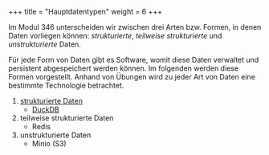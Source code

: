 +++
title = "Hauptdatentypen"
weight = 6
+++

Im Modul 346 unterscheiden wir zwischen drei Arten bzw. Formen, in denen Daten vorliegen können: _strukturierte_, _teilweise strukturierte_ und _unstrukturierte_ Daten.

Für jede Form von Daten gibt es Software, womit diese Daten verwaltet und persistent abgespeichert werden können. Im folgenden werden diese Formen vorgestellt. Anhand von Übungen wird zu jeder Art von Daten eine bestimmte Technologie betrachtet.

1. [strukturierte Daten](/hauptdatentypen/strukturierte/)
    - [DuckDB](/hauptdatentypen/strukturierte/duckdb)
2. teilweise strukturierte Daten
    - Redis
3. unstrukturierte Daten
    - Minio (S3)
